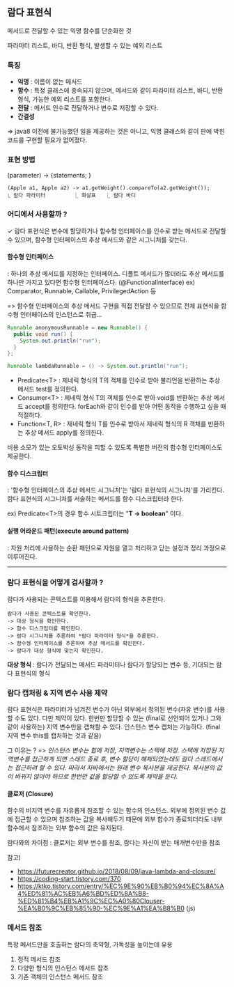 ## 람다 표현식

메서드로 전달할 수 있는 익명 함수를 단순화한 것 

파라미터 리스트, 바디, 반환 형식, 발생할 수 있는 예외 리스트



### 특징

- **익명** : 이름이 없는 메서드
- **함수** : 특정 클래스에 종속되지 않으며, 메서드와 같이 파라미터 리스트, 바디, 반환형식, 가능한 예외 리스트를 포함한다. 
- **전달** : 메서드 인수로 전달하거나 변수로 저장할 수 있다. 
- **간결성**



=> java8 이전에 불가능했던 일을 제공하는 것은 아니고, 익명 클래스와 같이 판에 박힌 코드를 구현할 필요가 없어졌다. 



### 표현 방법

(parameter) -> {statements; }

```
(Apple a1, Apple a2) -> a1.getWeight().compareTo(a2.getWeight());
⎿ 람다 파라미터         ⎿ 화살표   ⎿ 람다 바디
```



### 어디에서 사용할까 ? 

✓ 람다 표현식은 변수에 할당하거나 함수형 인터페이스를 인수로 받는 메서드로 전달할 수 있으며, 함수형 인터페이스의 추상 메서드와 같은 시그니처를 갖는다. 



#### 함수형 인터페이스

: 하나의 추상 메서드를 지정하는 인터페이스. 디폴트 메서드가 많더라도 추상 메서드를 하나만 가지고 있다면 함수형 인터페이스다. (@FunctionalInterface)
ex) Comparator, Runnable, Callable, PrivilegedAction 등 

=> 함수형 인터페이스의 추상 메서드 구현을 직접 전달할 수 있으므로 전체 표현식을 함수형 인터페이스의 인스턴스로 취급... 

```java
Runnable anonymousRunnable = new Runnable() {
  public void run() {
    System.out.println("run");
  }
};

Runnable lambdaRunnable = () -> System.out.println("run");
```



- Predicate\<T>
  : 제네릭 형식의 T의 객체를 인수로 받아 불리언을 반환하는 추상 메서드 test를 정의한다. 
- Consumer\<T>
  : 제네릭 형식 T의 객체를 인수로 받아 void를 반환하는 추상 메서드 accept를 정의한다.  forEach와 같이 인수를 받아 어떤 동작을 수행하고 싶을 때 적절하다. 
- Function<T, R>
  : 제네릭 형식 T를 인수로 받아서 제네릭 형식의 R 객체를 반환하는 추상 메서드 apply를 정의한다. 

비용 소모가 있는 오토박싱 동작을 피할 수 있도록 특별한 버전의 함수형 인터페이스도 제공한다. 



#### 함수 디스크립터

:  '함수형 인터페이스의 추상 메서드 시그니처'는 '람다 표현식의 시그니처'를 가리킨다.
람다 표현식의 시그니처를 서술하는 메서드를 함수 디스크립터라 한다. 

ex) Predicate\<T>의 경우 함수 시트크립터는 "**T -> boolean**" 이다. 



#### 실행 어라운드 패턴(execute around pattern) 

: 자원 처리에 사용하는 순환 패턴으로 자원을 열고 처리하고 닫는 설정과 정리 과정으로 이루어진다. 



---

### 람다 표현식을 어떻게 검사할까 ? 

람다가 사용되는 콘텍스트를 이용해서 람다의 형식을 추론한다. 

```
람다가 사용된 콘텍스트를 확인한다. 
-> 대상 형식을 확인한다. 
-> 함수 디스크립터를 확인한다. 
-> 람다 시그니처를 추론하여 *람다 파라미터 형식*을 추론한다. 
-> 함수형 인터페이스를 추론하여 추상 메서드를 확인한다. 
-> 람다가 대상 형식에 맞는지 확인한다.
```

**대상 형식** : 람다가 전달되는 메서드 파라미터나 람다가 할당되는 변수 등, 기대되는 람다 표현식의 형식



### 람다 캡처링 & 지역 변수 사용 제약

람다 표현식은 파라미터가 넘겨진 변수가 아닌 외부에서 정의된 변수(자유 변수)를 사용할 수도 있다. 다만 제약이 있다. 한번만 할당할 수 있는 (final로 선언되어 있거나 그와 같이 사용하는) 지역 변수만을 캡쳐할 수 있다. 인스턴스 변수 캡처는 가능하다. (final 지역 변수 this를 캡처하는 것과 같음)

그 이유는 ? 
=> *인스턴스 변수는 힙에 저장, 지역변수는 스택에 저장. 스택에 저장된 지역변수를 접근하게 되면 스레드 종료 후, 변수 할당이 해제되었는데도 람다 스레드에서는 접근하려 할 수 있다. 따라서 자바에서는 원래 변수 복사본을 제공한다. 복사본의 값이 바뀌지 않아야 하므로 한번만 값을 할당할 수 있도록 제약을 둔다.* 



#### 클로저 (Closure)

함수의 비지역 변수를 자유롭게 참조할 수 있는 함수의 인스턴스.
외부에 정의된 변수 값에 접근할 수 있으며 참조하는 값을 복사해두기 때문에 외부 함수가 종료되더라도 내부 함수에서 참조하는 외부 함수의 값은 유지된다. 

람다와의 차이점 : 클로저는 외부 변수를 참조, 람다는 자신이 받는 매개변수만을 참조

참고) 
- https://futurecreator.github.io/2018/08/09/java-lambda-and-closure/
- https://coding-start.tistory.com/370
- https://ktko.tistory.com/entry/%EC%9E%90%EB%B0%94%EC%8A%A4%ED%81%AC%EB%A6%BD%ED%8A%B8-%ED%81%B4%EB%A1%9C%EC%A0%80Clouser-%EA%B0%9C%EB%85%90-%EC%9E%A1%EA%B8%B0 (js)



### 메서드 참조

특정 메서드만을 호출하는 람다의 축약형, 가독성을 높이는데 유용

1. 정적 메서드 참조
2. 다양한 형식의 인스턴스 메서드 참조
3. 기존 객체의 인스턴스 메서드 참조 